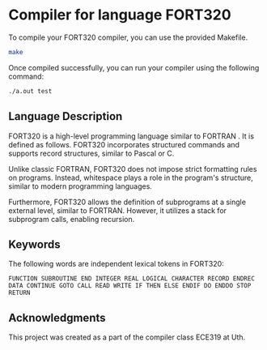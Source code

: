 # Compiler for language FORT320
To compile your FORT320 compiler, you can use the provided Makefile.
```bash
make
```
Once compiled successfully, you can run your compiler using the following command:
```bash
./a.out test
```
## Language Description
FORT320 is a high-level programming language similar to FORTRAN . It is defined as follows. FORT320 incorporates structured commands and supports record structures, similar to Pascal or C.

Unlike classic FORTRAN, FORT320 does not impose strict formatting rules on programs. Instead, whitespace plays a role in the program's structure, similar to modern programming languages.

Furthermore, FORT320 allows the definition of subprograms at a single external level, similar to FORTRAN. However, it utilizes a stack for subprogram calls, enabling recursion.
## Keywords
The following words are independent lexical tokens in FORT320:
```
FUNCTION SUBROUTINE END INTEGER REAL LOGICAL CHARACTER RECORD ENDREC
DATA CONTINUE GOTO CALL READ WRITE IF THEN ELSE ENDIF DO ENDDO STOP
RETURN
```
## Acknowledgments
This project was created as a part of the compiler class ECE319 at Uth.
